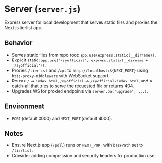# Server (`server.js`)

Express server for local development that serves static files and proxies the Next.js tierlist app.

## Behavior
- Serves static files from repo root: `app.use(express.static(__dirname))`.
- Explicit static: `app.use('/syofficial', express.static(__dirname + '/syofficial'))`.
- Proxies `/tierlist` and `/api` to `http://localhost:${NEXT_PORT}` using `http-proxy-middleware` with WebSocket support.
- Routes `/` → `index.html`, `/syofficial` → `/syofficial/index.html`, and a catch-all that tries to serve the requested file or returns 404.
- Upgrades WS for proxied endpoints via `server.on('upgrade', ...)`.

## Environment
- `PORT` (default 3000) and `NEXT_PORT` (default 4000).

## Notes
- Ensure Next.js app (`/poll`) runs on `NEXT_PORT` with `basePath` set to `/tierlist`.
- Consider adding compression and security headers for production use.
